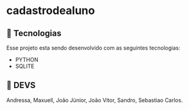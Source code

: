 # cadastrodealuno

## 🚀 Tecnologias

Esse projeto esta sendo desenvolvido com as seguintes tecnologias:

- PYTHON
- SQLITE

## 🚀 DEVS
Andressa,
Maxuell,
João Júnior,
João Vitor,
Sandro,
Sebastiao Carlos.
